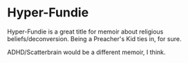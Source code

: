 # Hyper-Fundie

Hyper-Fundie is a great title for memoir about religious beliefs/deconversion. Being a Preacher's Kid ties in, for sure.

ADHD/Scatterbrain would be a different memoir, I think.